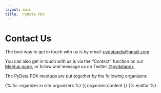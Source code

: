 ```yaml
---
layout: main
title:  PyData PDX
---
```

# Contact Us

The best way to get in touch with us is by email: [pydatapdx@gmail.com](mailto:pydatapdx@gmail.com)

You can also get in touch with us is via the “Contact” function on our [Meetup page](https://www.meetup.com/PyData-PDX/), or follow and message us on Twitter [@pydatapdx](https://twitter.com/pydatapdx).

The PyData PDX meetups are put together by the following organizers:

{% for organizer in site.organizers %}
{{ organizer.content }}
{% endfor %}